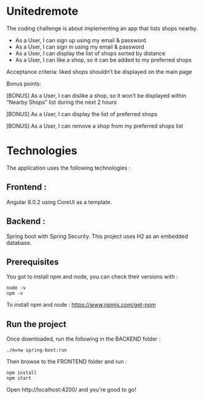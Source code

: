 # Unitedremote

The coding challenge is about implementing an app that lists shops nearby.
- As a User, I can sign up using my email & password
- As a User, I can sign in using my email & password
- As a User, I can display the list of shops sorted by distance
- As a User, I can like a shop, so it can be added to my preferred shops

Acceptance criteria: liked shops shouldn’t be displayed on the main page

Bonus points:

[BONUS] As a User, I can dislike a shop, so it won’t be displayed within “Nearby Shops” list during the next 2 hours

[BONUS] As a User, I can display the list of preferred shops

[BONUS] As a User, I can remove a shop from my preferred shops list

# Technologies

The application uses the following technologies :

## Frontend :

Angular 8.0.2 using CoreUI as a template.

## Backend :

Spring boot with Spring Security.
This project uses H2 as an embedded database.

## Prerequisites

You got to install npm and node, you can check their versions with :
```
node -v
npm -v
```
To install npm and node :
https://www.npmjs.com/get-npm

## Run the project

Once downloaded, run the following in the BACKEND folder :
```
./mvnw spring-boot:run
```
Then browse to the FRONTEND folder and run :
```
npm install
npm start
```

Open http://localhost:4200/ and you're good to go!
